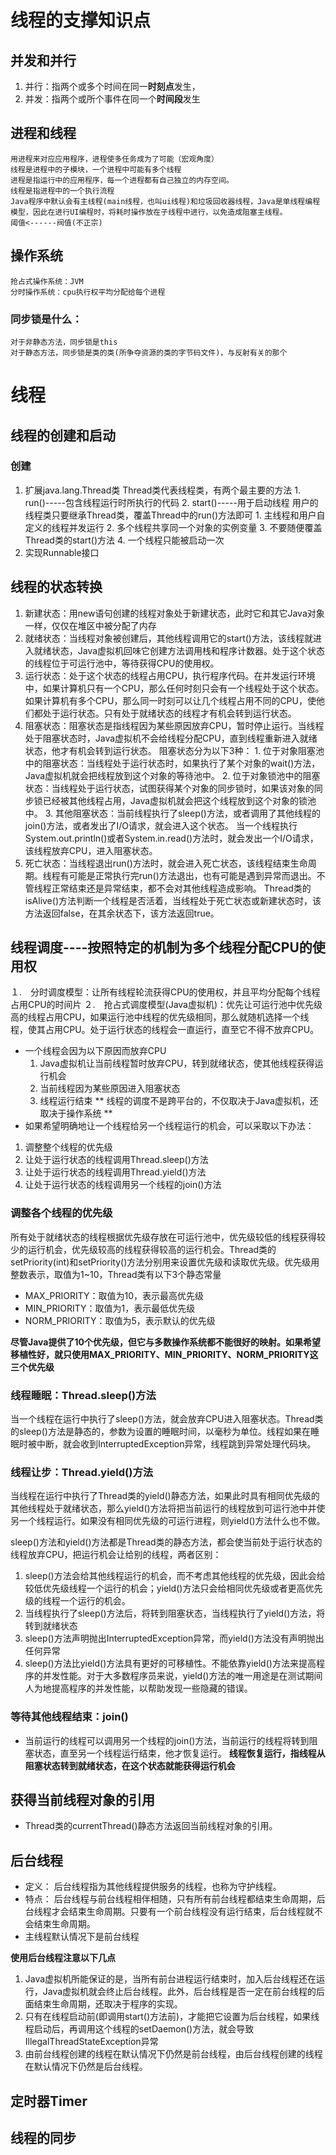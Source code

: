 # 线程的支撑知识点

## 并发和并行
1. 并行：指两个或多个时间在同一**时刻点**发生，
2. 并发：指两个或所个事件在同一个**时间段**发生

## 进程和线程
	用进程来对应应用程序，进程使多任务成为了可能（宏观角度）
	线程是进程中的子模块，一个进程中可能有多个线程
	进程是指运行中的应用程序，每一个进程都有自己独立的内存空间。
	线程是指进程中的一个执行流程
	Java程序中默认会有主线程(main线程，也叫ui线程)和垃圾回收器线程，Java是单线程编程模型，因此在进行UI编程时，将耗时操作放在子线程中进行，以免造成阻塞主线程。
	阈值<------阀值(不正宗)

## 操作系统
	抢占式操作系统：JVM
	分时操作系统：cpu执行权平均分配给每个进程



### 同步锁是什么：
	对于非静态方法，同步锁是this
	对于静态方法，同步锁是类的类(所争夺资源的类的字节码文件)，与反射有关的那个








# 线程
## 线程的创建和启动
### 创建
1. 扩展java.lang.Thread类
	Thread类代表线程类，有两个最主要的方法
		1. run()-----包含线程运行时所执行的代码
		2. start()-----用于启动线程
		用户的线程类只要继承Thread类，覆盖Thread中的run()方法即可
			1. 主线程和用户自定义的线程并发运行
			2. 多个线程共享同一个对象的实例变量
			3. 不要随便覆盖Thread类的start()方法
			4. 一个线程只能被启动一次
2. 实现Runnable接口

## 线程的状态转换
1. 新建状态：用new语句创建的线程对象处于新建状态，此时它和其它Java对象一样，仅仅在堆区中被分配了内存
2. 就绪状态：当线程对象被创建后，其他线程调用它的start()方法，该线程就进入就绪状态，Java虚拟机回味它创建方法调用栈和程序计数器。处于这个状态的线程位于可运行池中，等待获得CPU的使用权。
3. 运行状态：处于这个状态的线程占用CPU，执行程序代码。在并发运行环境中，如果计算机只有一个CPU，那么任何时刻只会有一个线程处于这个状态。如果计算机有多个CPU，那么同一时刻可以让几个线程占用不同的CPU，使他们都处于运行状态。只有处于就绪状态的线程才有机会转到运行状态。
4. 阻塞状态：阻塞状态是指线程因为某些原因放弃CPU，暂时停止运行。当线程处于阻塞状态时，Java虚拟机不会给线程分配CPU，直到线程重新进入就绪状态，他才有机会转到运行状态。
	阻塞状态分为以下3种：
		1. 位于对象阻塞池中的阻塞状态：当线程处于运行状态时，如果执行了某个对象的wait()方法，Java虚拟机就会把线程放到这个对象的等待池中。
		2. 位于对象锁池中的阻塞状态：当线程处于运行状态，试图获得某个对象的同步锁时，如果该对象的同步锁已经被其他线程占用，Java虚拟机就会把这个线程放到这个对象的锁池中。
		3. 其他阻塞状态：当前线程执行了sleep()方法，或者调用了其他线程的join()方法，或者发出了I/O请求，就会进入这个状态。
	当一个线程执行System.out.println()或者System.in.read()方法时，就会发出一个I/O请求，该线程放弃CPU，进入阻塞状态。
5. 死亡状态：当线程退出run()方法时，就会进入死亡状态，该线程结束生命周期。线程有可能是正常执行完run()方法退出，也有可能是遇到异常而退出。不管线程正常结束还是异常结束，都不会对其他线程造成影响。
Thread类的isAlive()方法判断一个线程是否活着，当线程处于死亡状态或新建状态时，该方法返回false，在其余状态下，该方法返回true。

## 线程调度----按照特定的机制为多个线程分配CPU的使用权
１.　分时调度模型：让所有线程轮流获得CPU的使用权，并且平均分配每个线程占用CPU的时间片
２.　抢占式调度模型(Java虚拟机)：优先让可运行池中优先级高的线程占用CPU，如果运行池中线程的优先级相同，那么就随机选择一个线程，使其占用CPU。处于运行状态的线程会一直运行，直至它不得不放弃CPU。
* 一个线程会因为以下原因而放弃CPU
	1. Java虚拟机让当前线程暂时放弃CPU，转到就绪状态，使其他线程获得运行机会
	2. 当前线程因为某些原因进入阻塞状态
	3. 线程运行结束
** 线程的调度不是跨平台的，不仅取决于Java虚拟机，还取决于操作系统 **
* 如果希望明确地让一个线程给另一个线程运行的机会，可以采取以下办法：
1. 调整整个线程的优先级
2. 让处于运行状态的线程调用Thread.sleep()方法
3. 让处于运行状态的线程调用Thread.yield()方法
4. 让处于运行状态的线程调用另一个线程的join()方法

### 调整各个线程的优先级
所有处于就绪状态的线程根据优先级存放在可运行池中，优先级较低的线程获得较少的运行机会，优先级较高的线程获得较高的运行机会。Thread类的setPriority(int)和setPriority()方法分别用来设置优先级和读取优先级。优先级用整数表示，取值为1~10，Thread类有以下3个静态常量
* MAX_PRIORITY：取值为10，表示最高优先级
* MIN_PRIORITY：取值为1，表示最低优先级
* NORM_PRIORITY：取值为5，表示默认的优先级

**尽管Java提供了10个优先级，但它与多数操作系统都不能很好的映射。如果希望移植性好，就只使用MAX_PRIORITY、MIN_PRIORITY、NORM_PRIORITY这三个优先级**

### 线程睡眠：Thread.sleep()方法
当一个线程在运行中执行了sleep()方法，就会放弃CPU进入阻塞状态。Thread类的sleep()方法是静态的，参数为设置的睡眠时间，以毫秒为单位。线程如果在睡眠时被中断，就会收到InterruptedException异常，线程跳到异常处理代码块。

### 线程让步：Thread.yield()方法
当线程在运行中执行了Thread类的yield()静态方法，如果此时具有相同优先级的其他线程处于就绪状态，那么yield()方法将把当前运行的线程放到可运行池中并使另一个线程运行。如果没有相同优先级的可运行进程，则yield()方法什么也不做。

sleep()方法和yield()方法都是Thread类的静态方法，都会使当前处于运行状态的线程放弃CPU，把运行机会让给别的线程，两者区别：
1. sleep()方法会给其他线程运行的机会，而不考虑其他线程的优先级，因此会给较低优先级线程一个运行的机会；yield()方法只会给相同优先级或者更高优先级的线程一个运行的机会。
2. 当线程执行了sleep()方法后，将转到阻塞状态，当线程执行了yield()方法，将转到就绪状态
3. sleep()方法声明抛出InterruptedException异常，而yield()方法没有声明抛出任何异常
4. sleep()方法比yield()方法具有更好的可移植性。不能依靠yield()方法来提高程序的并发性能。对于大多数程序员来说，yield()方法的唯一用途是在测试期间人为地提高程序的并发性能，以帮助发现一些隐藏的错误。

### 等待其他线程结束：join()
* 当前运行的线程可以调用另一个线程的join()方法，当前运行的线程将转到阻塞状态，直至另一个线程运行结束，他才恢复运行。
**线程恢复运行，指线程从阻塞状态转到就绪状态，在这个状态就能获得运行机会**

## 获得当前线程对象的引用
* Thread类的currentThread()静态方法返回当前线程对象的引用。

## 后台线程
* 定义：
	后台线程指为其他线程提供服务的线程，也称为守护线程。
* 特点：
	后台线程与前台线程相伴相随，只有所有前台线程都结束生命周期，后台线程才会结束生命周期。只要有一个前台线程没有运行结束，后台线程就不会结束生命周期。
* 主线程默认情况下是前台线程

**使用后台线程注意以下几点**
1. Java虚拟机所能保证的是，当所有前台进程运行结束时，加入后台线程还在运行，Java虚拟机就会终止后台线程。此外，后台线程是否一定在前台线程的后面结束生命周期，还取决于程序的实现。
2. 只有在线程启动前(即调用start()方法前)，才能把它设置为后台线程，如果线程启动后，再调用这个线程的setDaemon()方法，就会导致IllegalThreadStateException异常
3. 由前台线程创建的线程在默认情况下仍然是前台线程，由后台线程创建的线程在默认情况下仍然是后台线程。

## 定时器Timer


## 线程的同步

